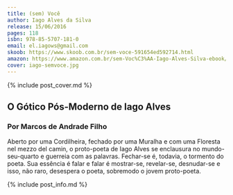 ```yaml
---
title: (sem) Você
author: Iago Alves da Silva
release: 15/06/2016
pages: 118
isbn: 978-85-5707-181-0
email: el.iagows@gmail.com
skoob: https://www.skoob.com.br/sem-voce-591654ed592714.html
amazon: https://www.amazon.com.br/sem-Voc%C3%AA-Iago-Alves-Silva-ebook/dp/B01I8HSEOA/
cover: iago-semvoce.jpg
---
```

{% include post_cover.md %}

## O Gótico Pós-Moderno de Iago Alves

### Por Marcos de Andrade Filho

Aberto por uma Cordilheira, fechado por uma Muralha e com uma Floresta nel mezzo del camin, o proto-poeta de Iago Alves se enclausura no mundo-seu-quarto e guerreia com as palavras. Fechar-se é, todavia, o tormento do poeta. Sua essência é falar e falar é mostrar-se, revelar-se, desnudar-se e isso, não raro, desespera o poeta, sobremodo o jovem proto-poeta.

{% include post_info.md %}